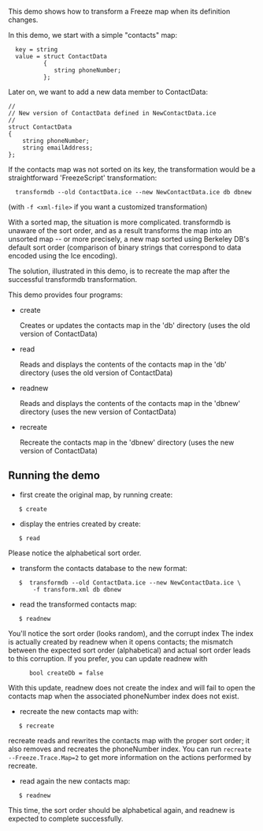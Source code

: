 This demo shows how to transform a Freeze map when its definition
changes.

In this demo, we start with a simple "contacts" map:
```
  key = string
  value = struct ContactData
          {
             string phoneNumber;
          };
```
Later on, we want to add a new data member to ContactData:
```
//
// New version of ContactData defined in NewContactData.ice
//
struct ContactData
{
    string phoneNumber;
    string emailAddress;
};
```
If the contacts map was not sorted on its key, the transformation
would be a straightforward 'FreezeScript' transformation:

      transformdb --old ContactData.ice --new NewContactData.ice db dbnew

(with `-f <xml-file>` if you want a customized transformation)

With a sorted map, the situation is more complicated. transformdb
is unaware of the sort order, and as a result transforms the map into
an unsorted map -- or more precisely, a new map sorted using Berkeley
DB's default sort order (comparison of binary strings that correspond
to data encoded using the Ice encoding).

The solution, illustrated in this demo, is to recreate the map after
the successful transformdb transformation.

This demo provides four programs:

 - create

   Creates or updates the contacts map in the 'db' directory (uses the
   old version of ContactData)

 - read

   Reads and displays the contents of the contacts map in the 'db'
   directory (uses the old version of ContactData)

 - readnew

   Reads and displays the contents of the contacts map in the 'dbnew'
   directory (uses the new version of ContactData)

 - recreate

   Recreate the contacts map in the 'dbnew' directory (uses the new
   version of ContactData)


Running the demo
----------------

 - first create the original map, by running create:
```
   $ create
```
 - display the entries created by create:
```
   $ read
```
   Please notice the alphabetical sort order.

 - transform the contacts database to the new format:
```
   $  transformdb --old ContactData.ice --new NewContactData.ice \
       -f transform.xml db dbnew
```
 - read the transformed contacts map:
```
   $ readnew
```
   You'll notice the sort order (looks random), and the corrupt index
   The index is actually created by readnew when it opens contacts;
   the mismatch between the expected sort order (alphabetical) and
   actual sort order leads to this corruption. If you prefer, you can
   update readnew with
```
      bool createDb = false
```
   With this update, readnew does not create the index and will fail
   to open the contacts map when the associated phoneNumber index does
   not exist.

 - recreate the new contacts map with:
```
   $ recreate
```
   recreate reads and rewrites the contacts map with the proper sort
   order; it also removes and recreates the phoneNumber index. You can
   run `recreate --Freeze.Trace.Map=2` to get more information on the
   actions performed by recreate.

 - read again the new contacts map:
```
   $ readnew
```
   This time, the sort order should be alphabetical again, and readnew
   is expected to complete successfully.
